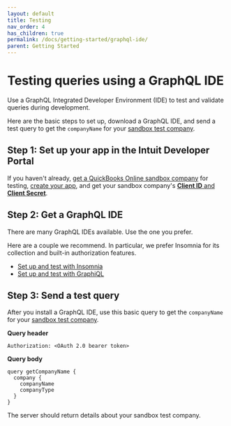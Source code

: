 ```yaml
---
layout: default
title: Testing
nav_order: 4
has_children: true
permalink: /docs/getting-started/graphql-ide/
parent: Getting Started
---
```


# Testing queries using a GraphQL IDE

Use a GraphQL Integrated Developer Environment (IDE) to test and validate queries during development. 

Here are the basic steps to set up, download a GraphQL IDE, and send a test query to get the `companyName` for your [sandbox test company](https://developer.intuit.com/app/developer/qbo/docs/develop/sandboxes/manage-your-sandboxes).

## Step 1: Set up your app in the Intuit Developer Portal

If you haven't already, [get a QuickBooks Online sandbox company](../authentication/) for testing, [create your app](../authentication/), and get your sandbox company's [**Client ID** and **Client Secret**](../authentication/). 

## Step 2: Get a GraphQL IDE

There are many GraphQL IDEs available. Use the one you prefer. 

Here are a couple we recommend. In particular, we prefer Insomnia for its collection and built-in authorization features. 

* [Set up and test with Insomnia](./insomnia/)
* [Set up and test with GraphiQL](./graphiql/)

## Step 3: Send a test query

After you install a GraphQL IDE, use this basic query to get the `companyName` for your [sandbox test company](https://developer.intuit.com/app/developer/qbo/docs/develop/sandboxes/manage-your-sandboxes). 

**Query header**
```
Authorization: <OAuth 2.0 bearer token>
```
**Query body**
```
query getCompanyName {
  company {
    companyName
    companyType
  }
}
```
The server should return details about your sandbox test company.
